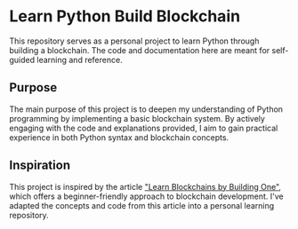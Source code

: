 # Learn Python Build Blockchain

This repository serves as a personal project to learn Python through building a blockchain. The code and documentation here are meant for self-guided learning and reference.

## Purpose

The main purpose of this project is to deepen my understanding of Python programming by implementing a basic blockchain system. By actively engaging with the code and explanations provided, I aim to gain practical experience in both Python syntax and blockchain concepts.

## Inspiration

This project is inspired by the article ["Learn Blockchains by Building One"](https://hackernoon.com/learn-blockchains-by-building-one-117428612f46), which offers a beginner-friendly approach to blockchain development. I've adapted the concepts and code from this article into a personal learning repository.
